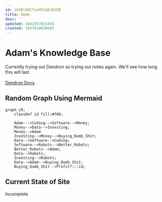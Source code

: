 ```yaml
---
id: ik5Bi5OCTsmfKfq5JQtEB
title: Home
desc: ''
updated: 1641857025454
created: 1637610830605
---
```

# Adam's Knowledge Base

Currently trying out Dendron so trying out notes again. We'll see how long this will 
last.
<br>
<br>
[Dendron Docs](https://wiki.dendron.so/)
<br>

## Random Graph Using Mermaid

```mermaid
graph LR;
    classDef id fill:#f00;
    
    Adam--->Coding-->Software-->Money;
    Money-->Data-->Investing;
    Money-->Adam
    Investing-->Money-->Buying_Dumb_Shit;
    Data-->Software-->Coding;
    Software-->Robots-->Better_Robots;
    Better_Robots-->Adam;
    Data-->Robots;
    Investing-->Robots;
    Data-->Adam-->Buying_Dumb_Shit;
    Buying_Dumb_Shit-->Profit?:::id;
```
## Current State of Site
Incomplete